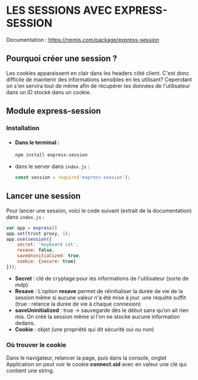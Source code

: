 # LES SESSIONS AVEC EXPRESS-SESSION

Documentation : https://npmjs.com/package/express-session

## Pourquoi créer une session ?

Les cookies apparaissent en clair dans les headers côté client. C'est donc difficile de maintenir des informations sensibles en les utilisant? Cependant on s'en servira tout de même afin de récupérer les données de l'utilisateur dans un ID stocké dans un cookie.

## Module express-session

### Installation

- #### Dans le terminal :

  ```bash
  npm install express-session
  ```

- dans le server dans `index.js` :
  ```js
  const session = require('express-session');
  ```

## Lancer une session

Pour lancer une session, voici le code suivant (extrait de la documentation) dans `index.js` :

```js
var app = express()
app.set(trust proxy, 1);
app.use(session({
    secret: 'keyboard cat',
    resave: false,
    saveUninitialized: true,
    cookie: {secure: true}
}));
```

- **Secret** : clé de cryptage pour les informations de l'utilisateur (sorte de mdp)
- **Resave** : L'option **resave** permet de réinitialiser la durée de vie de la session même si aucune valeur n'a été mise à jour. une requête suffit (true : relance la durée de vie à chaque connexion)
- **saveUninitialized** : true -> sauvegarde dès le début sans qu’on ait rien mis. On créé la session même si l'on ne stocke aucune information dedans.
- **Cookie** : objet (une propriété qui dit sécurité oui ou non)

### Où trouver le cookie

Dans le navigateur, relancer la page, puis dans la console, onglet Application on peut voir le cookie **connect.sid** avec en valeur une clé qui contient une string.
